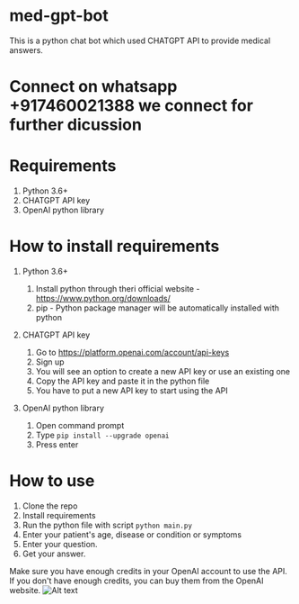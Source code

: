# med-gpt-bot
This is a python chat bot which used CHATGPT API to provide medical answers.
# Connect on whatsapp +917460021388  we connect for further dicussion
# Requirements
1. Python 3.6+
2. CHATGPT API key
3. OpenAI python library

# How to install requirements
1. Python 3.6+
    1. Install python through theri official website - https://www.python.org/downloads/
    2. pip - Python package manager will be automatically installed with python

2. CHATGPT API key
    1. Go to https://platform.openai.com/account/api-keys
    2. Sign up
    4. You will see an option to create a new API key or use an existing one
    5. Copy the API key and paste it in the python file
    6. You have to put a new API key to start using the API

3. OpenAI python library
    1. Open command prompt
    2. Type `pip install --upgrade openai`
    3. Press enter

# How to use
1. Clone the repo
2. Install requirements
3. Run the python file with script `python main.py`
4. Enter your patient's age, disease or condition or symptoms
5. Enter your question.
6. Get your answer.


Make sure you have enough credits in your OpenAI account to use the API. If you don't have enough credits, you can buy them from the OpenAI website.
![Alt text](image.png)
